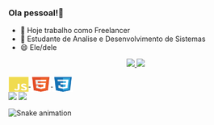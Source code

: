 ### Ola pessoal!👋

- 🔭 Hoje trabalho como Freelancer
- 🌱 Estudante de Analise e Desenvolvimento de Sistemas
- 😄 Ele/dele
<div align="center">
  <a href="https://github.com/matheusmassing">
  <img height="180em" src="https://github-readme-stats.vercel.app/api?username=matheusmassing&show_icons=true&theme=dracula&include_all_commits=true&count_private=true"/>
  <img height="180em" src="https://github-readme-stats.vercel.app/api/top-langs/?username=matheusmassing&layout=compact&langs_count=7&theme=dracula"/>
</div>

<div style="display: inline_block"><br>
  <img align="center" alt="Massing-Js" height="30" width="40" src="https://raw.githubusercontent.com/devicons/devicon/master/icons/javascript/javascript-plain.svg">
  <img align="center" alt=Massing-HTML" height="30" width="40" src="https://raw.githubusercontent.com/devicons/devicon/master/icons/html5/html5-original.svg">
  <img align="center" alt="Massing-CSS" height="30" width="40" src="https://raw.githubusercontent.com/devicons/devicon/master/icons/css3/css3-original.svg">
</div>

<div> 
  <a href="https://www.instagram.com/matheusmassing/" target="_blank"><img src="https://img.shields.io/badge/-Instagram-%23E4405F?style=for-the-badge&logo=instagram&logoColor=white" target="_blank"></a>
  <a href="https://www.linkedin.com/in/matheus-massing/" target="_blank"><img src="https://img.shields.io/badge/-LinkedIn-%230077B5?style=for-the-badge&logo=linkedin&logoColor=white" target="_blank"></a> 
 
  ![Snake animation](https://github.com/matheusmassing/matheusmassing/blob/output/github-contribution-grid-snake.svg)
 
</div>
